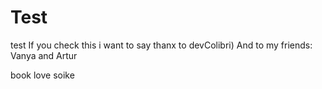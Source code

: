 # Test
test
If you check this i want to say thanx
to devColibri)
And to my friends:
Vanya and Artur

book love soike
